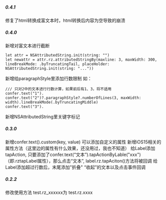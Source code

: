 ##### 0.4.1

修复了html转换成富文本时，html转换后内容为空导致的崩溃


##### 0.4.0

新增对富文本进行截断
```
let attr = NSAttributedString.init(string: "")
let newattr = attr.rz.attributedStringBy(maxline: 3, maxWidth: 300, lineBreakMode: .byTruncatingTail, placeHolder: NSAttributedString.init(string: "..."))
```

新增给paragraphStyle里添加行数限制 如：
```
/// 只对2中的文本进行行数计算，如果前后有1、3，将不适用
confer.text("1").
confer.text("2")?.paragraphStyle?.numberOfLines(3, maxWidth: width).lineBreakMode(.byTruncatingMiddle)
confer.text("3").
```

新增NSAttributedString里关键字标记

##### 0.3.0

新增confer.text().custom(key, value) 可以添加自定义的属性
新增iOS15相关的属性方法（这里边的属性有什么效果，还没用过，我也不知道）
给Label添加tapAction, 只要添加了confer.text(“文本”).tapActionByLable("xxx") （即.rztapLabel属性），那么点击“文本”, label.rz.tapAciton()方法将被回调
给Label添加超过行数后，末尾添加"折叠" “收起”的文本以及点击事件回调

##### 0.2.2

修改使用方法 test.rz_xxxxxx为 test.rz.xxxx 

